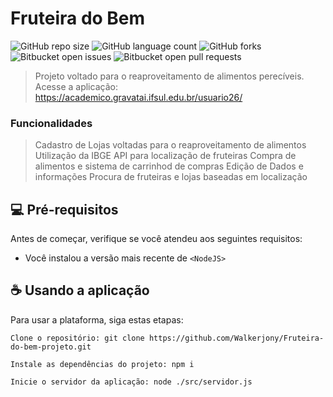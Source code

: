 # Fruteira do Bem

![GitHub repo size](https://img.shields.io/github/repo-size/iuricode/README-template?style=for-the-badge)
![GitHub language count](https://img.shields.io/github/languages/count/iuricode/README-template?style=for-the-badge)
![GitHub forks](https://img.shields.io/github/forks/iuricode/README-template?style=for-the-badge)
![Bitbucket open issues](https://img.shields.io/bitbucket/issues/iuricode/README-template?style=for-the-badge)
![Bitbucket open pull requests](https://img.shields.io/bitbucket/pr-raw/iuricode/README-template?style=for-the-badge)



> Projeto voltado para o reaproveitamento de alimentos perecíveis.
> Acesse a aplicação:  https://academico.gravatai.ifsul.edu.br/usuario26/

### Funcionalidades

> Cadastro de Lojas voltadas para o reaproveitamento de alimentos
> Utilização da IBGE API para localização de fruteiras
> Compra de alimentos e sistema de carrinhod de compras
> Edição de Dados e informações
> Procura de fruteiras e lojas baseadas em localização



## 💻 Pré-requisitos

Antes de começar, verifique se você atendeu aos seguintes requisitos:

- Você instalou a versão mais recente de `<NodeJS>`


## ☕ Usando a aplicação

Para usar a plataforma, siga estas etapas:

```
Clone o repositório: git clone https://github.com/Walkerjony/Fruteira-do-bem-projeto.git

Instale as dependências do projeto: npm i

Inicie o servidor da aplicação: node ./src/servidor.js

```
